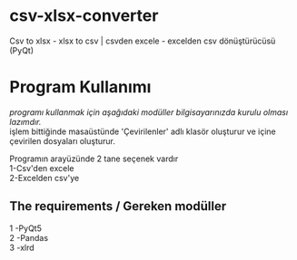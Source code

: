# csv-xlsx-converter
Csv to xlsx - xlsx to csv | csvden excele - excelden csv dönüştürücüsü (PyQt)


# Program Kullanımı
*programı kullanmak için aşağıdaki modüller bilgisayarınızda kurulu olması lazımdır.*<br/>
işlem bittiğinde masaüstünde 'Çevirilenler' adlı klasör oluşturur ve içine çevirilen dosyaları oluşturur.

Programın arayüzünde 2 tane seçenek vardır <br/>
1-Csv'den excele <br/>
2-Excelden csv'ye




<h2>The requirements / Gereken modüller</h2>
 
1 -PyQt5 <br/> 2 -Pandas <br/> 3 -xlrd 

